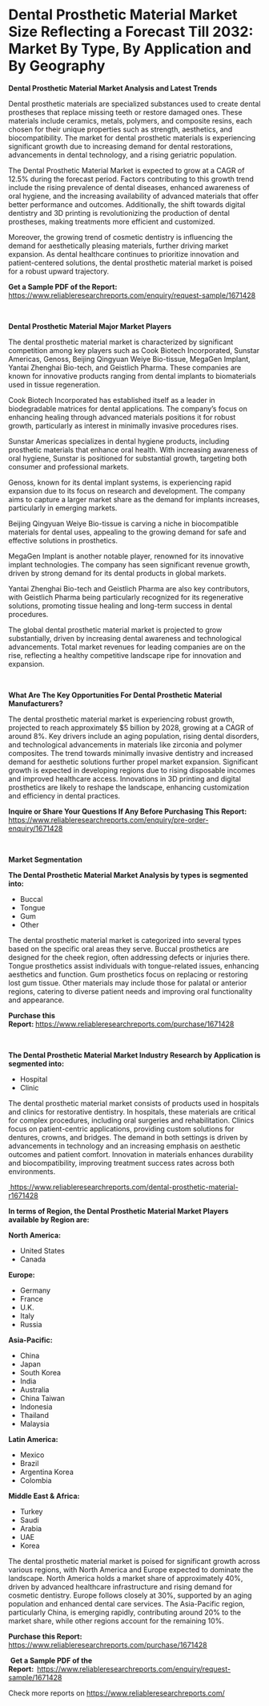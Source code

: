 <p><h1>Dental Prosthetic Material Market Size Reflecting a Forecast Till 2032: Market By Type, By Application and By Geography</h1></p><p><strong>Dental Prosthetic Material Market Analysis and Latest Trends</strong></p>
<p><p>Dental prosthetic materials are specialized substances used to create dental prostheses that replace missing teeth or restore damaged ones. These materials include ceramics, metals, polymers, and composite resins, each chosen for their unique properties such as strength, aesthetics, and biocompatibility. The market for dental prosthetic materials is experiencing significant growth due to increasing demand for dental restorations, advancements in dental technology, and a rising geriatric population.</p><p>The Dental Prosthetic Material Market is expected to grow at a CAGR of 12.5% during the forecast period. Factors contributing to this growth trend include the rising prevalence of dental diseases, enhanced awareness of oral hygiene, and the increasing availability of advanced materials that offer better performance and outcomes. Additionally, the shift towards digital dentistry and 3D printing is revolutionizing the production of dental prostheses, making treatments more efficient and customized.</p><p>Moreover, the growing trend of cosmetic dentistry is influencing the demand for aesthetically pleasing materials, further driving market expansion. As dental healthcare continues to prioritize innovation and patient-centered solutions, the dental prosthetic material market is poised for a robust upward trajectory.</p></p>
<p><strong>Get a Sample PDF of the Report:&nbsp;</strong> <a href="https://www.reliableresearchreports.com/enquiry/request-sample/1671428?utm_campaign=2243&utm_medium=2&utm_source=Github&utm_content=ia&utm_term=25032025&utm_id=dental-prosthetic-material">https://www.reliableresearchreports.com/enquiry/request-sample/1671428</a></p>
<p>&nbsp;</p>
<p><strong>Dental Prosthetic Material Major Market Players</strong></p>
<p><p>The dental prosthetic material market is characterized by significant competition among key players such as Cook Biotech Incorporated, Sunstar Americas, Genoss, Beijing Qingyuan Weiye Bio-tissue, MegaGen Implant, Yantai Zhenghai Bio-tech, and Geistlich Pharma. These companies are known for innovative products ranging from dental implants to biomaterials used in tissue regeneration.</p><p>Cook Biotech Incorporated has established itself as a leader in biodegradable matrices for dental applications. The company’s focus on enhancing healing through advanced materials positions it for robust growth, particularly as interest in minimally invasive procedures rises.</p><p>Sunstar Americas specializes in dental hygiene products, including prosthetic materials that enhance oral health. With increasing awareness of oral hygiene, Sunstar is positioned for substantial growth, targeting both consumer and professional markets.</p><p>Genoss, known for its dental implant systems, is experiencing rapid expansion due to its focus on research and development. The company aims to capture a larger market share as the demand for implants increases, particularly in emerging markets.</p><p>Beijing Qingyuan Weiye Bio-tissue is carving a niche in biocompatible materials for dental uses, appealing to the growing demand for safe and effective solutions in prosthetics.</p><p>MegaGen Implant is another notable player, renowned for its innovative implant technologies. The company has seen significant revenue growth, driven by strong demand for its dental products in global markets.</p><p>Yantai Zhenghai Bio-tech and Geistlich Pharma are also key contributors, with Geistlich Pharma being particularly recognized for its regenerative solutions, promoting tissue healing and long-term success in dental procedures.</p><p>The global dental prosthetic material market is projected to grow substantially, driven by increasing dental awareness and technological advancements. Total market revenues for leading companies are on the rise, reflecting a healthy competitive landscape ripe for innovation and expansion.</p></p>
<p>&nbsp;</p>
<p><strong>What Are The Key Opportunities For Dental Prosthetic Material Manufacturers?</strong></p>
<p><p>The dental prosthetic material market is experiencing robust growth, projected to reach approximately $5 billion by 2028, growing at a CAGR of around 8%. Key drivers include an aging population, rising dental disorders, and technological advancements in materials like zirconia and polymer composites. The trend towards minimally invasive dentistry and increased demand for aesthetic solutions further propel market expansion. Significant growth is expected in developing regions due to rising disposable incomes and improved healthcare access. Innovations in 3D printing and digital prosthetics are likely to reshape the landscape, enhancing customization and efficiency in dental practices.</p></p>
<p><strong>Inquire or Share Your Questions If Any Before Purchasing This Report:</strong> <a href="https://www.reliableresearchreports.com/enquiry/pre-order-enquiry/1671428?utm_campaign=2243&utm_medium=2&utm_source=Github&utm_content=ia&utm_term=25032025&utm_id=dental-prosthetic-material">https://www.reliableresearchreports.com/enquiry/pre-order-enquiry/1671428</a></p>
<p>&nbsp;</p>
<p><strong>Market Segmentation</strong></p>
<p><strong>The Dental Prosthetic Material Market Analysis by types is segmented into:</strong></p>
<p><ul><li>Buccal</li><li>Tongue</li><li>Gum</li><li>Other</li></ul></p>
<p><p>The dental prosthetic material market is categorized into several types based on the specific oral areas they serve. Buccal prosthetics are designed for the cheek region, often addressing defects or injuries there. Tongue prosthetics assist individuals with tongue-related issues, enhancing aesthetics and function. Gum prosthetics focus on replacing or restoring lost gum tissue. Other materials may include those for palatal or anterior regions, catering to diverse patient needs and improving oral functionality and appearance.</p></p>
<p><strong>Purchase this Report:&nbsp;</strong><a href="https://www.reliableresearchreports.com/purchase/1671428?utm_campaign=2243&utm_medium=2&utm_source=Github&utm_content=ia&utm_term=25032025&utm_id=dental-prosthetic-material">https://www.reliableresearchreports.com/purchase/1671428</a></p>
<p>&nbsp;</p>
<p><strong>The Dental Prosthetic Material Market Industry Research by Application is segmented into:</strong></p>
<p><ul><li>Hospital</li><li>Clinic</li></ul></p>
<p><p>The dental prosthetic material market consists of products used in hospitals and clinics for restorative dentistry. In hospitals, these materials are critical for complex procedures, including oral surgeries and rehabilitation. Clinics focus on patient-centric applications, providing custom solutions for dentures, crowns, and bridges. The demand in both settings is driven by advancements in technology and an increasing emphasis on aesthetic outcomes and patient comfort. Innovation in materials enhances durability and biocompatibility, improving treatment success rates across both environments.</p></p>
<p><a href="https://www.reliableresearchreports.com/dental-prosthetic-material-r1671428?utm_campaign=2243&utm_medium=2&utm_source=Github&utm_content=ia&utm_term=25032025&utm_id=dental-prosthetic-material">&nbsp;https://www.reliableresearchreports.com/dental-prosthetic-material-r1671428</a></p>
<p><strong>In terms of Region, the Dental Prosthetic Material Market Players available by Region are:</strong></p>
<p>
    <p> <strong> North America: </strong>
        <ul>
            <li>United States</li>
            <li>Canada</li>
        </ul>
        </p> 
    <p> <strong> Europe: </strong>
        <ul>
            <li>Germany</li>
            <li>France</li>
            <li>U.K.</li>
            <li>Italy</li>
            <li>Russia</li>
        </ul>
        </p> 
    <p> <strong> Asia-Pacific: </strong>
        <ul>
            <li>China</li>
            <li>Japan</li>
            <li>South Korea</li>
            <li>India</li>
            <li>Australia</li>
            <li>China Taiwan</li>
            <li>Indonesia</li>
            <li>Thailand</li>
            <li>Malaysia</li>
        </ul>
        </p> 
    <p> <strong> Latin America: </strong>
        <ul>
            <li>Mexico</li>
            <li>Brazil</li>
            <li>Argentina Korea</li>
            <li>Colombia</li>
        </ul>
        </p> 
    <p> <strong> Middle East & Africa: </strong>
        <ul>
            <li>Turkey</li>
            <li>Saudi</li>
            <li>Arabia</li>
            <li>UAE</li>
            <li>Korea</li>
        </ul>
    </p>
    </p>
<p><p>The dental prosthetic material market is poised for significant growth across various regions, with North America and Europe expected to dominate the landscape. North America holds a market share of approximately 40%, driven by advanced healthcare infrastructure and rising demand for cosmetic dentistry. Europe follows closely at 30%, supported by an aging population and enhanced dental care services. The Asia-Pacific region, particularly China, is emerging rapidly, contributing around 20% to the market share, while other regions account for the remaining 10%.</p></p>
<p><strong>Purchase this Report: </strong><a href="https://www.reliableresearchreports.com/purchase/1671428?utm_campaign=2243&utm_medium=2&utm_source=Github&utm_content=ia&utm_term=25032025&utm_id=dental-prosthetic-material">https://www.reliableresearchreports.com/purchase/1671428</a></p>
<p>&nbsp;<strong>Get a Sample PDF of the Report:&nbsp;&nbsp;</strong><a href="https://www.reliableresearchreports.com/enquiry/request-sample/1671428?utm_campaign=2243&utm_medium=2&utm_source=Github&utm_content=ia&utm_term=25032025&utm_id=dental-prosthetic-material">https://www.reliableresearchreports.com/enquiry/request-sample/1671428</a></p>
<p><strong></strong></p>
<p>Check more reports on <a href="https://www.reliableresearchreports.com/?utm_campaign=2243&utm_medium=2&utm_source=Github&utm_content=ia&utm_term=25032025&utm_id=dental-prosthetic-material">https://www.reliableresearchreports.com/</a></p>